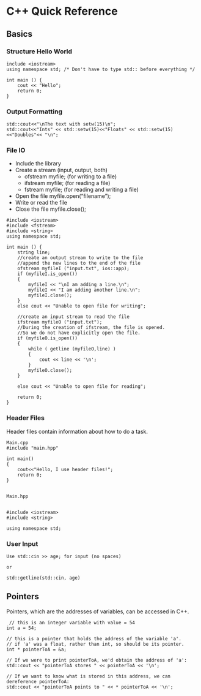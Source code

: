 # C++ Quick Reference

## Basics

### Structure Hello World

```
include <iostream>
using namespace std; /* Don't have to type std:: before everything */

int main () {
	cout << "Hello";
	return 0;
}
```

### Output Formatting

```
std::cout<<"\nThe text with setw(15)\n";
std::cout<<"Ints" << std::setw(15)<<"Floats" << std::setw(15)<<"Doubles"<< "\n";
```

### File IO

- Include the <fstream> library 
- Create a stream (input, output, both)
  - ofstream myfile; (for writing to a file)
  - ifstream myfile; (for reading a file)
  - fstream myfile; (for reading and writing a file)
- Open the file  myfile.open(“filename”);
- Write or read the file
- Close the file myfile.close();

```
#include <iostream>
#include <fstream>
#include <string>
using namespace std;

int main () {
    string line;
    //create an output stream to write to the file
    //append the new lines to the end of the file
    ofstream myfileI ("input.txt", ios::app);
    if (myfileI.is_open())
    {
        myfileI << "\nI am adding a line.\n";
        myfileI << "I am adding another line.\n";
        myfileI.close();
    }
    else cout << "Unable to open file for writing";

    //create an input stream to read the file
    ifstream myfileO ("input.txt");
    //During the creation of ifstream, the file is opened. 
    //So we do not have explicitly open the file. 
    if (myfileO.is_open())
    {
        while ( getline (myfileO,line) )
        {
            cout << line << '\n';
        }
        myfileO.close();
    }

    else cout << "Unable to open file for reading";

    return 0;
}
```

### Header Files

Header files contain information about how to do a task.

```
Main.cpp
#include "main.hpp"

int main()
{
    cout<<"Hello, I use header files!";
    return 0;
}


Main.hpp


#include <iostream>
#include <string>

using namespace std;

```

### User Input

```
Use std::cin >> age; for input (no spaces)

or

std::getline(std::cin, age)
```

## Pointers

Pointers, which are the addresses of variables, can be accessed in C++.

```
 // this is an integer variable with value = 54
int a = 54; 

// this is a pointer that holds the address of the variable 'a'.
// if 'a' was a float, rather than int, so should be its pointer.
int * pointerToA = &a;  

// If we were to print pointerToA, we'd obtain the address of 'a':
std::cout << "pointerToA stores " << pointerToA << '\n';

// If we want to know what is stored in this address, we can dereference pointerToA:
std::cout << "pointerToA points to " << * pointerToA << '\n';
```
